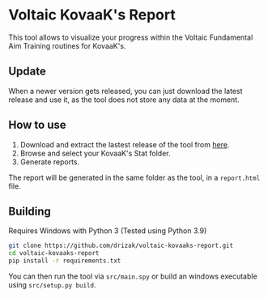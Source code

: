 # Voltaic KovaaK's Report

This tool allows to visualize your progress within the Voltaic Fundamental Aim Training routines for KovaaK's.

## Update
When a newer version gets released, you can just download the latest release and use it, as the tool does not store any data at the moment.

## How to use
1. Download and extract the lastest release of the tool from [here](https://github.com/drizak/voltaic-kovaaks-report/releases).
2. Browse and select your KovaaK's Stat folder.
3. Generate reports.

The report will be generated in the same folder as the tool, in a `report.html` file.

## Building
Requires Windows with Python 3 (Tested using Python 3.9)

```bash
git clone https://github.com/drizak/voltaic-kovaaks-report.git
cd voltaic-kovaaks-report
pip install -r requirements.txt
```

You can then run the tool via `src/main.spy` or build an windows executable using `src/setup.py build`.
